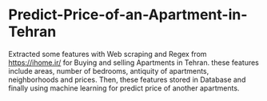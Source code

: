 # Predict-Price-of-an-Apartment-in-Tehran


Extracted some features with Web scraping and Regex from https://ihome.ir/ for Buying and selling Apartments in Tehran.
these features include areas, number of bedrooms, antiquity of apartments, neighborhoods and prices.
Then, these features stored in Database and finally using machine learning for predict price of another apartments.
